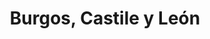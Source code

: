 ---
title: Burgos, Castile y León
url: /burgos-castile-y-leon/
latitude: 42.337
longitude: -3.697
---